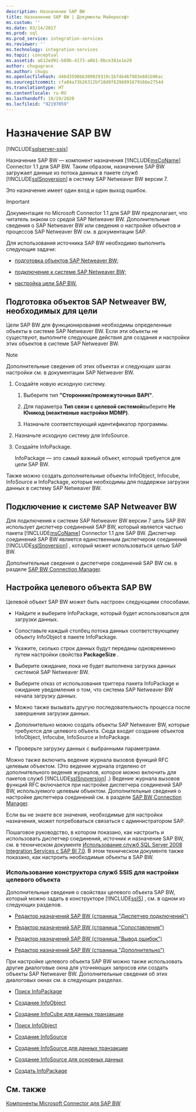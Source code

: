 ```yaml
---
description: Назначение SAP BW
title: Назначение SAP BW | Документы Майкрософт
ms.custom: ''
ms.date: 03/14/2017
ms.prod: sql
ms.prod_service: integration-services
ms.reviewer: ''
ms.technology: integration-services
ms.topic: conceptual
ms.assetid: a612ed91-b89b-4173-a0b1-0bce381e1e28
author: chugugrace
ms.author: chugu
ms.openlocfilehash: d46d3598bb309029319c1b74b467983e681b96ac
ms.sourcegitcommit: cfa04a73b26312bf18d8f6296891679166e2754d
ms.translationtype: HT
ms.contentlocale: ru-RU
ms.lasthandoff: 10/19/2020
ms.locfileid: "92197059"
---
```

# <a name="sap-bw-destination"></a>Назначение SAP BW

[!INCLUDE[sqlserver-ssis](../../includes/applies-to-version/sqlserver-ssis.md)]


  Назначение SAP BW — компонент назначения [!INCLUDE[msCoName](../../includes/msconame-md.md)] Connector 1.1 для SAP BW. Таким образом, назначение SAP BW загружает данные из потока данных в пакете служб [!INCLUDE[ssISnoversion](../../includes/ssisnoversion-md.md)] в систему SAP Netweaver BW версии 7.  
  
 Это назначение имеет один вход и один выход ошибок.  
  
> [!IMPORTANT]  
>  Документация по Microsoft Connector 1.1 для SAP BW предполагает, что читатель знаком со средой SAP Netweaver BW. Дополнительные сведения о SAP Netweaver BW или сведения о настройке объектов и процессов SAP Netweaver BW см. в документации SAP.  
  
 Для использования источника SAP BW необходимо выполнить следующие задачи:  
  
-   [подготовка объектов SAP Netweaver BW;](#bkmk_Prepare_Objects)  
  
-   [подключение к системе SAP Netweaver BW;](#bkmk_Connect_Database)  
  
-   [настройка цели SAP BW.](#bkmk_Configure_Destination)  
  
##  <a name="preparing-the-sap-netweaver-bw-objects-that-the-destination-requires"></a><a name="bkmk_Prepare_Objects"></a> Подготовка объектов SAP Netweaver BW, необходимых для цели  
 Цели SAP BW для функционирования необходимы определенные объекты в системе SAP Netweaver BW. Если эти объекты не существуют, выполните следующие действия для создания и настройки этих объектов в системе SAP Netweaver BW.  
  
> [!NOTE]  
>  Дополнительные сведения об этих объектах и следующих шагах настройки см. в документации SAP Netweaver BW.  
  
1.  Создайте новую исходную систему.  
  
    1.  Выберите тип **"Сторонние/промежуточные BAPI"**.  
  
    2.  Для параметра **Тип связи с целевой системой**выберите **Не Юникод (неактивные настройки MDMP)**.  
  
    3.  Назначьте соответствующий идентификатор программы.  
  
2.  Назначьте исходную систему для InfoSource.  
  
3.  Создайте InfoPackage.  
  
     InfoPackage — это самый важный объект, который требуется для цели SAP BW.  
  
 Также можно создать дополнительные объекты InfoObject, Infocube, InfoSource и InfoPackage, которые необходимы для поддержки загрузки данных в систему SAP Netweaver BW.  
  
##  <a name="connecting-to-the-sap-netweaver-bw-system"></a><a name="bkmk_Connect_Database"></a> Подключение к системе SAP Netweaver BW  
 Для подключения к системе SAP Netweaver BW версии 7 цель SAP BW использует диспетчер соединений SAP BW, который является частью пакета [!INCLUDE[msCoName](../../includes/msconame-md.md)] Connector 1.1 для SAP BW. Диспетчер соединений SAP BW является единственным диспетчером соединений [!INCLUDE[ssISnoversion](../../includes/ssisnoversion-md.md)] , который может использоваться целью SAP BW.  
  
 Дополнительные сведения о диспетчере соединений SAP BW см. в разделе [SAP BW Connection Manager](../../integration-services/connection-manager/sap-bw-connection-manager.md).  
  
##  <a name="configuring-the-sap-bw-destination"></a><a name="bkmk_Configure_Destination"></a> Настройка целевого объекта SAP BW  
 Целевой объект SAP BW может быть настроен следующими способами.  
  
-   Найдите и выберите InfoPackage, который будет использоваться для загрузки данных.  
  
-   Сопоставьте каждый столбец потока данных соответствующему объекту InfoObject в пакете InfoPackage.  
  
-   Укажите, сколько строк данных будут переданы одновременно путем настройки свойства **PackageSize** .  
  
-   Выберите ожидание, пока не будет выполнена загрузка данных системой SAP Netweaver BW.  
  
-   Выберите отказ от использования триггера пакета InfoPackage и ожидание уведомления о том, что система SAP Netweaver BW начала загрузку данных.  
  
-   Можно также вызывать другую последовательность процесса после завершения загрузки данных.  
  
-   Дополнительно можно создать объекты SAP Netweaver BW, которые требуются для целевого объекта. Сюда входит создание объектов InfoObject, Infocube, InfoSource и InfoPackage.  
  
-   Проверьте загрузку данных с выбранными параметрами.  
  
 Можно также включить ведение журнала вызовов функций RFC целевым объектом. (Это ведение журнала отделено от дополнительного ведения журналов, которое можно включить для пакетов служб [!INCLUDE[ssISnoversion](../../includes/ssisnoversion-md.md)] .) Ведение журнала вызовов функций RFC включается при настройке диспетчера соединений SAP BW, используемого целевым объектом. Дополнительные сведения о настройке диспетчера соединений см. в разделе [SAP BW Connection Manager](../../integration-services/connection-manager/sap-bw-connection-manager.md).  
  
 Если вы не знаете все значения, необходимые для настройки назначения, может потребоваться связаться с администратором SAP.  
  
 Пошаговое руководство, в котором показано, как настроить и использовать диспетчер соединений, источник и назначение SAP BW, см. в техническом документе [Использование служб SQL Server 2008 Integration Services с SAP BI 7.0](/previous-versions/sql/sql-server-2008/dd299430(v=sql.100)). В этом техническом документе также показано, как настроить необходимые объекты в SAP BW.  
  
### <a name="using-the-ssis-designer-to-configure-the-destination"></a>Использование конструктора служб SSIS для настройки целевого объекта  
 Дополнительные сведения о свойствах целевого объекта SAP BW, который можно задать в конструкторе [!INCLUDE[ssIS](../../includes/ssis-md.md)] , см. в одном из следующих разделов.  
  
-   [Редактор назначений SAP BW (страница "Диспетчер подключений")](../../integration-services/data-flow/sap-bw-destination-editor-connection-manager-page.md)  
  
-   [Редактор назначений SAP BW (страница "Сопоставления")](../../integration-services/data-flow/sap-bw-destination-editor-mappings-page.md)  
  
-   [Редактор назначений SAP BW (страница "Вывод ошибок")](../../integration-services/data-flow/sap-bw-destination-editor-error-output-page.md)  
  
-   [Редактор назначений SAP BW (страница "Дополнительно")](../../integration-services/data-flow/sap-bw-destination-editor-advanced-page.md)  
  
 При настройке целевого объекта SAP BW можно также использовать другие диалоговые окна для уточняющих запросов или создать объекты SAP Netweaver BW. Дополнительные сведения об этих диалоговых окнах см. в следующих разделах.  
  
-   [Поиск InfoPackage](../../integration-services/data-flow/look-up-infopackage.md)  
  
-   [Создание InfoObject](../../integration-services/data-flow/create-new-infoobject.md)  
  
-   [Создание InfoCube для данных транзакции](../../integration-services/data-flow/create-infocube-for-transaction-data.md)  
  
-   [Поиск InfoObject](../../integration-services/data-flow/look-up-infoobject.md)  
  
-   [Создание InfoSource](../../integration-services/data-flow/create-infosource.md)  
  
-   [Создание InfoSource для данных транзакции](../../integration-services/data-flow/create-infosource-for-transaction-data.md)  
  
-   [Создание InfoSource для основных данных](../../integration-services/data-flow/create-infosource-for-master-data.md)  
  
-   [Создать InfoPackage](../../integration-services/data-flow/create-infopackage.md)  
  
## <a name="see-also"></a>См. также  
 [Компоненты Microsoft Connector для SAP BW](../../integration-services/microsoft-connector-for-sap-bw-components.md)  
  
